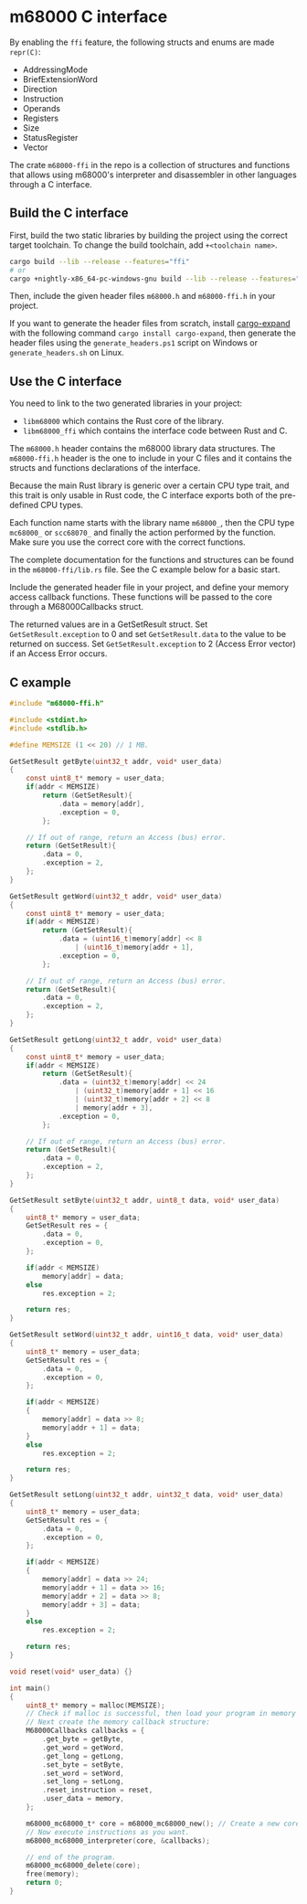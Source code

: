 # m68000 C interface

By enabling the `ffi` feature, the following structs and enums are made `repr(C)`:
- AddressingMode
- BriefExtensionWord
- Direction
- Instruction
- Operands
- Registers
- Size
- StatusRegister
- Vector

The crate `m68000-ffi` in the repo is a collection of structures and functions that allows using m68000's
interpreter and disassembler in other languages through a C interface.

## Build the C interface

First, build the two static libraries by building the project using the correct target toolchain.
To change the build toolchain, add `+<toolchain name>`.
```sh
cargo build --lib --release --features="ffi"
# or
cargo +nightly-x86_64-pc-windows-gnu build --lib --release --features="ffi"
```

Then, include the given header files `m68000.h` and `m68000-ffi.h` in your project.

If you want to generate the header files from scratch, install [cargo-expand](https://github.com/dtolnay/cargo-expand) with the following command `cargo install cargo-expand`, then generate the header files using the `generate_headers.ps1` script on Windows or `generate_headers.sh` on Linux.

## Use the C interface

You need to link to the two generated libraries in your project:
- `libm68000` which contains the Rust core of the library.
- `libm68000_ffi` which contains the interface code between Rust and C.

The `m68000.h` header contains the m68000 library data structures.
The `m68000-ffi.h` header is the one to include in your C files and it contains the structs and functions declarations of the interface.

Because the main Rust library is generic over a certain CPU type trait, and this trait is only usable in Rust code, the C interface exports both of the pre-defined CPU types.

Each function name starts with the library name `m68000_`, then the CPU type `mc68000_` or `scc68070_` and finally the action performed by the function. Make sure you use the correct core with the correct functions.

The complete documentation for the functions and structures can be found in the `m68000-ffi/lib.rs` file.
See the C example below for a basic start.

Include the generated header file in your project, and define your memory access callback functions. These functions will be passed to the core through a M68000Callbacks struct.

The returned values are in a GetSetResult struct. Set `GetSetResult.exception` to 0 and set `GetSetResult.data` to the value to be returned on success. Set `GetSetResult.exception` to 2 (Access Error vector) if an Access Error occurs.

## C example

```c
#include "m68000-ffi.h"

#include <stdint.h>
#include <stdlib.h>

#define MEMSIZE (1 << 20) // 1 MB.

GetSetResult getByte(uint32_t addr, void* user_data)
{
    const uint8_t* memory = user_data;
    if(addr < MEMSIZE)
        return (GetSetResult){
            .data = memory[addr],
            .exception = 0,
        };

    // If out of range, return an Access (bus) error.
    return (GetSetResult){
        .data = 0,
        .exception = 2,
    };
}

GetSetResult getWord(uint32_t addr, void* user_data)
{
    const uint8_t* memory = user_data;
    if(addr < MEMSIZE)
        return (GetSetResult){
            .data = (uint16_t)memory[addr] << 8
                | (uint16_t)memory[addr + 1],
            .exception = 0,
        };

    // If out of range, return an Access (bus) error.
    return (GetSetResult){
        .data = 0,
        .exception = 2,
    };
}

GetSetResult getLong(uint32_t addr, void* user_data)
{
    const uint8_t* memory = user_data;
    if(addr < MEMSIZE)
        return (GetSetResult){
            .data = (uint32_t)memory[addr] << 24
                | (uint32_t)memory[addr + 1] << 16
                | (uint32_t)memory[addr + 2] << 8
                | memory[addr + 3],
            .exception = 0,
        };

    // If out of range, return an Access (bus) error.
    return (GetSetResult){
        .data = 0,
        .exception = 2,
    };
}

GetSetResult setByte(uint32_t addr, uint8_t data, void* user_data)
{
    uint8_t* memory = user_data;
    GetSetResult res = {
        .data = 0,
        .exception = 0,
    };

    if(addr < MEMSIZE)
        memory[addr] = data;
    else
        res.exception = 2;

    return res;
}

GetSetResult setWord(uint32_t addr, uint16_t data, void* user_data)
{
    uint8_t* memory = user_data;
    GetSetResult res = {
        .data = 0,
        .exception = 0,
    };

    if(addr < MEMSIZE)
    {
        memory[addr] = data >> 8;
        memory[addr + 1] = data;
    }
    else
        res.exception = 2;

    return res;
}

GetSetResult setLong(uint32_t addr, uint32_t data, void* user_data)
{
    uint8_t* memory = user_data;
    GetSetResult res = {
        .data = 0,
        .exception = 0,
    };

    if(addr < MEMSIZE)
    {
        memory[addr] = data >> 24;
        memory[addr + 1] = data >> 16;
        memory[addr + 2] = data >> 8;
        memory[addr + 3] = data;
    }
    else
        res.exception = 2;

    return res;
}

void reset(void* user_data) {}

int main()
{
    uint8_t* memory = malloc(MEMSIZE);
    // Check if malloc is successful, then load your program in memory here.
    // Next create the memory callback structure:
    M68000Callbacks callbacks = {
        .get_byte = getByte,
        .get_word = getWord,
        .get_long = getLong,
        .set_byte = setByte,
        .set_word = setWord,
        .set_long = setLong,
        .reset_instruction = reset,
        .user_data = memory,
    };

    m68000_mc68000_t* core = m68000_mc68000_new(); // Create a new core.
    // Now execute instructions as you want.
    m68000_mc68000_interpreter(core, &callbacks);

    // end of the program.
    m68000_mc68000_delete(core);
    free(memory);
    return 0;
}
```

